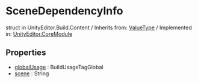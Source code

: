 # SceneDependencyInfo
struct in UnityEditor.Build.Content
 / Inherits from: <a href="https://docs.unity3d.com/6000.1/Documentation/ScriptReference/ValueType.html">ValueType</a> / Implemented in: <a href="https://docs.unity3d.com/6000.1/Documentation/ScriptReference/UnityEditor.CoreModule.html">UnityEditor.CoreModule</a>

## Properties
- <a href="https://docs.unity3d.com/6000.1/Documentation/ScriptReference/SceneDependencyInfo-globalUsage.html">globalUsage</a> : BuildUsageTagGlobal
- <a href="https://docs.unity3d.com/6000.1/Documentation/ScriptReference/SceneDependencyInfo-scene.html">scene</a> : String
